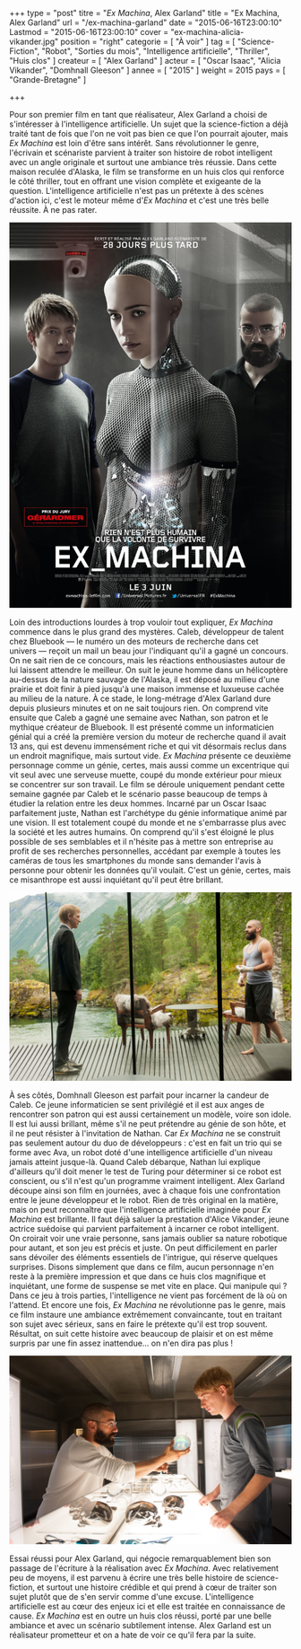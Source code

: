 +++
type = "post"
titre = "*Ex Machina*, Alex Garland"
title = "Ex Machina, Alex Garland"
url = "/ex-machina-garland"
date = "2015-06-16T23:00:10"
Lastmod = "2015-06-16T23:00:10"
cover = "ex-machina-alicia-vikander.jpg"
position = "right"
categorie = [ "À voir" ]
tag = [ "Science-Fiction", "Robot", "Sorties du mois", "Intelligence artificielle", "Thriller", "Huis clos" ]
createur = [ "Alex Garland" ]
acteur = [ "Oscar Isaac", "Alicia Vikander", "Domhnall Gleeson" ]
annee = [ "2015" ]
weight = 2015
pays = [ "Grande-Bretagne" ]

+++

Pour son premier film en tant que réalisateur, Alex Garland a choisi de s'intéresser à l'intelligence artificielle. Un sujet que la science-fiction a déjà traité tant de fois que l'on ne voit pas bien ce que l'on pourrait ajouter, mais *Ex Machina* est loin d'être sans intérêt. Sans révolutionner le genre, l'écrivain et scénariste parvient à traiter son histoire de robot intelligent avec un angle originale et surtout une ambiance très réussie. Dans cette maison reculée d'Alaska, le film se transforme en un huis clos qui renforce le côté thriller, tout en offrant une vision complète et exigeante de la question. L'intelligence artificielle n'est pas un prétexte à des scènes d'action ici, c'est le moteur même d'*Ex Machina* et c'est une très belle réussite. À ne pas rater.

[![Ex Machina Alex Garland](ex-machina-alex-garland.jpg)](http://www.allocine.fr/film/fichefilm_gen_cfilm=219931.html)

Loin des introductions lourdes à trop vouloir tout expliquer, *Ex Machina* commence dans le plus grand des mystères. Caleb, développeur de talent chez Bluebook — le numéro un des moteurs de recherche dans cet univers — reçoit un mail un beau jour l'indiquant qu'il a gagné un concours. On ne sait rien de ce concours, mais les réactions enthousiastes autour de lui laissent attendre le meilleur. On suit le jeune homme dans un hélicoptère au-dessus de la nature sauvage de l'Alaska, il est déposé au milieu d'une prairie et doit finir à pied jusqu'à une maison immense et luxueuse cachée au milieu de la nature. À ce stade, le long-métrage d'Alex Garland dure depuis plusieurs minutes et on ne sait toujours rien. On comprend vite ensuite que Caleb a gagné une semaine avec Nathan, son patron et le mythique créateur de Bluebook. Il est présenté comme un informaticien génial qui a créé la première version du moteur de recherche quand il avait 13 ans, qui est devenu immensément riche et qui vit désormais reclus dans un endroit magnifique, mais surtout vide. *Ex Machina* présente ce deuxième personnage comme un génie, certes, mais aussi comme un excentrique qui vit seul avec une serveuse muette, coupé du monde extérieur pour mieux se concentrer sur son travail. Le film se déroule uniquement pendant cette semaine gagnée par Caleb et le scénario passe beaucoup de temps à étudier la relation entre les deux hommes. Incarné par un Oscar Isaac parfaitement juste, Nathan est l'archétype du génie informatique animé par une vision. Il est totalement coupé du monde et ne s'embarrasse plus avec la société et les autres humains. On comprend qu'il s'est éloigné le plus possible de ses semblables et il n'hésite pas à mettre son entreprise au profit de ses recherches personnelles, accédant par exemple à toutes les caméras de tous les smartphones du monde sans demander l'avis à personne pour obtenir les données qu'il voulait. C'est un génie, certes, mais ce misanthrope est aussi inquiétant qu'il peut être brillant.

![Ex Machina Oscar Isaac Domhnall Gleeson](ex-machina-oscar-isaac-domhnall-gleeson.jpg)

À ses côtés, Domhnall Gleeson est parfait pour incarner la candeur de Caleb. Ce jeune informaticien se sent privilégié et il est aux anges de rencontrer son patron qui est aussi certainement un modèle, voire son idole. Il est lui aussi brillant, même s'il ne peut prétendre au génie de son hôte, et il ne peut résister à l'invitation de Nathan. Car *Ex Machina* ne se construit pas seulement autour du duo de développeurs : c'est en fait un trio qui se forme avec Ava, un robot doté d'une intelligence artificielle d'un niveau jamais atteint jusque-là. Quand Caleb débarque, Nathan lui explique d'ailleurs qu'il doit mener le test de Turing pour déterminer si ce robot est conscient, ou s'il n'est qu'un programme vraiment intelligent. Alex Garland découpe ainsi son film en journées, avec à chaque fois une confrontation entre le jeune développeur et le robot. Rien de très original en la matière, mais on peut reconnaître que l'intelligence artificielle imaginée pour *Ex Machina* est brillante. Il faut déjà saluer la prestation d'Alice Vikander, jeune actrice suédoise qui parvient parfaitement à incarner ce robot intelligent. On croirait voir une vraie personne, sans jamais oublier sa nature robotique pour autant, et son jeu est précis et juste. On peut difficilement en parler sans dévoiler des éléments essentiels de l'intrigue, qui réserve quelques surprises. Disons simplement que dans ce film, aucun personnage n'en reste à la première impression et que dans ce huis clos magnifique et inquiétant, une forme de suspense se met vite en place. Qui manipule qui ? Dans ce jeu à trois parties, l'intelligence ne vient pas forcément de là où on l'attend. Et encore une fois, *Ex Machina* ne révolutionne pas le genre, mais ce film instaure une ambiance extrêmement convaincante, tout en traitant son sujet avec sérieux, sans en faire le prétexte qu'il est trop souvent. Résultat, on suit cette histoire avec beaucoup de plaisir et on est même surpris par une fin assez inattendue… on n'en dira pas plus&nbsp;!

![Ex Machina Domhnall Gleeson Oscar Isaac](ex-machina-domhnall-gleeson-oscar-isaac.jpg)

Essai réussi pour Alex Garland, qui négocie remarquablement bien son passage de l'écriture à la réalisation avec *Ex Machina*. Avec relativement peu de moyens, il est parvenu à écrire une très belle histoire de science-fiction, et surtout une histoire crédible et qui prend à cœur de traiter son sujet plutôt que de s'en servir comme d'une excuse. L'intelligence artificielle est au cœur des enjeux ici et elle est traitée en connaissance de cause. *Ex Machina* est en outre un huis clos réussi, porté par une belle ambiance et avec un scénario subtilement intense. Alex Garland est un réalisateur prometteur et on a hate de voir ce qu'il fera par la suite. 